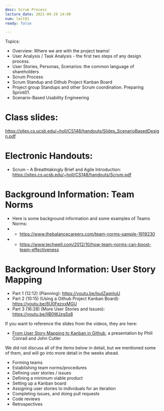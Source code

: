 ```yaml
---
desc: Scrum Process
lecture_date: 2021-09-29 14:00
num: lect01
ready: false

---
```



Topics: 
* Overview: Where we are with the project teams! 
* User Analysis / Task Analysis - the first two steps of any design process. 
* User Stories, Personas, Scenarios: the common language of shareholders 
* Scrum Process 
* Scrum Standup and Github Project Kanban Board 
* Project group Standups and other Scrum coordination. Preparing Sprint01.
* Scenario-Based Usability Engineering

# Class slides: 

<https://sites.cs.ucsb.edu/~holl/CS148/handouts/Slides_ScenarioBasedDesign.pdf>

# Electronic Handouts:
* Scrum – A Breathtakingly Brief and Agile Introduction: <https://sites.cs.ucsb.edu/~holl/CS148/handouts/Scrum.pdf>
	
# Background Information: Team Norms 
* Here is some background information and some examples of Teams Norms:
* * <https://www.thebalancecareers.com/team-norms-sample-1919230>
* * <https://www.techwell.com/2012/10/how-team-norms-can-boost-team-effectiveness> 

# Background Information: User Story Mapping

* Part 1 (12:12) (Planning): <https://youtu.be/IsuIZaqnIuU>
* Part 2 (10:15) (Using a Github Project Kanban Board): <https://youtu.be/8U0FezxxMGU>
* Part 3 (16:28) (More User Stories and Issues): <https://youtu.be/lIB0WJzgSs8>

If you want to reference the slides from the videos, they are here: 
* [From User Story Mapping to Kanban in Github](https://docs.google.com/presentation/d/1UD5qIm5njZFF2s8OvCJdJPnsR_VvnavcZRP9cXRqRNw/edit?usp=sharing), a presentation by Phill Conrad and John Cutler

We did not discuss all of the items below in detail, but we mentioned some of them, and will go into more detail
in the weeks ahead.

* Forming teams
* Establishing team norms/procedures 
* Defining user stories / issues
* Defining a minimum viable product
* Setting up a Kanban board
* Assigning user stories to individuals for an iteration
* Completing issues, and doing pull requests
* Code reviews
* Retrospectives